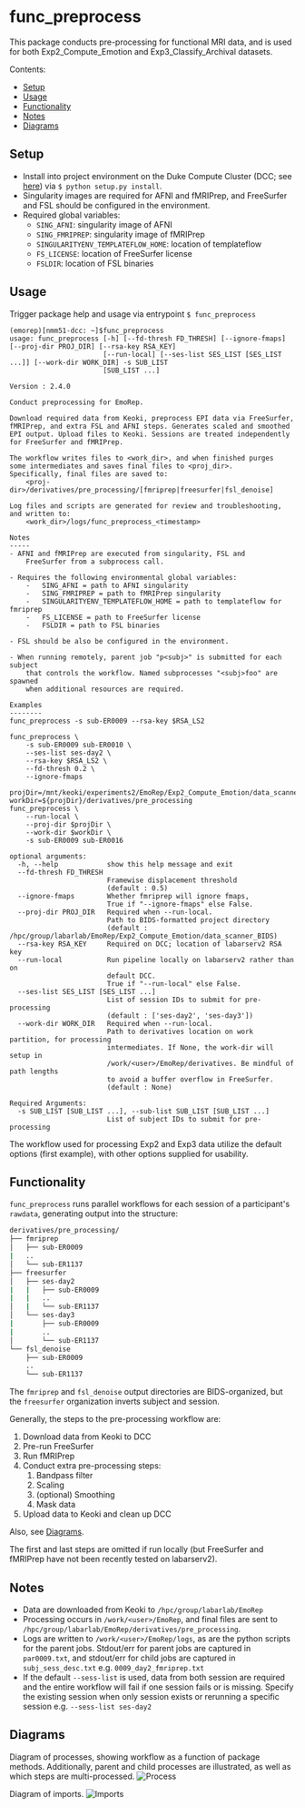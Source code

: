 # func_preprocess
This package conducts pre-processing for functional MRI data, and is used for both Exp2_Compute_Emotion and Exp3_Classify_Archival datasets.

Contents:
- [Setup](#setup)
- [Usage](#usage)
- [Functionality](#functionality)
- [Notes](#notes)
- [Diagrams](#diagrams)


## Setup
- Install into project environment on the Duke Compute Cluster (DCC; see [here](https://github.com/labarlab/conda_dcc)) via `$ python setup.py install`.
- Singularity images are required for AFNI and fMRIPrep, and FreeSurfer and FSL should be configured in the environment.
- Required global variables:
    - `SING_AFNI`: singularity image of AFNI
    - `SING_FMRIPREP`: singularity image of fMRIPrep
    - `SINGULARITYENV_TEMPLATEFLOW_HOME`: location of templateflow
    - `FS_LICENSE`: location of FreeSurfer license
    - `FSLDIR`: location of FSL binaries


## Usage
Trigger package help and usage via entrypoint `$ func_preprocess`

```
(emorep)[nmm51-dcc: ~]$func_preprocess
usage: func_preprocess [-h] [--fd-thresh FD_THRESH] [--ignore-fmaps] [--proj-dir PROJ_DIR] [--rsa-key RSA_KEY]
                       [--run-local] [--ses-list SES_LIST [SES_LIST ...]] [--work-dir WORK_DIR] -s SUB_LIST
                       [SUB_LIST ...]

Version : 2.4.0

Conduct preprocessing for EmoRep.

Download required data from Keoki, preprocess EPI data via FreeSurfer,
fMRIPrep, and extra FSL and AFNI steps. Generates scaled and smoothed
EPI output. Upload files to Keoki. Sessions are treated independently
for FreeSurfer and fMRIPrep.

The workflow writes files to <work_dir>, and when finished purges
some intermediates and saves final files to <proj_dir>.
Specifically, final files are saved to:
    <proj-dir>/derivatives/pre_processing/[fmriprep|freesurfer|fsl_denoise]

Log files and scripts are generated for review and troubleshooting,
and written to:
    <work_dir>/logs/func_preprocess_<timestamp>

Notes
-----
- AFNI and fMRIPrep are executed from singularity, FSL and
    FreeSurfer from a subprocess call.

- Requires the following environmental global variables:
    -   SING_AFNI = path to AFNI singularity
    -   SING_FMRIPREP = path to fMRIPrep singularity
    -   SINGULARITYENV_TEMPLATEFLOW_HOME = path to templateflow for fmriprep
    -   FS_LICENSE = path to FreeSurfer license
    -   FSLDIR = path to FSL binaries

- FSL should be also be configured in the environment.

- When running remotely, parent job "p<subj>" is submitted for each subject
    that controls the workflow. Named subprocesses "<subj>foo" are spawned
    when additional resources are required.

Examples
--------
func_preprocess -s sub-ER0009 --rsa-key $RSA_LS2

func_preprocess \
    -s sub-ER0009 sub-ER0010 \
    --ses-list ses-day2 \
    --rsa-key $RSA_LS2 \
    --fd-thresh 0.2 \
    --ignore-fmaps

projDir=/mnt/keoki/experiments2/EmoRep/Exp2_Compute_Emotion/data_scanner_BIDS
workDir=${projDir}/derivatives/pre_processing
func_preprocess \
    --run-local \
    --proj-dir $projDir \
    --work-dir $workDir \
    -s sub-ER0009 sub-ER0016

optional arguments:
  -h, --help            show this help message and exit
  --fd-thresh FD_THRESH
                        Framewise displacement threshold
                        (default : 0.5)
  --ignore-fmaps        Whether fmriprep will ignore fmaps,
                        True if "--ignore-fmaps" else False.
  --proj-dir PROJ_DIR   Required when --run-local.
                        Path to BIDS-formatted project directory
                        (default : /hpc/group/labarlab/EmoRep/Exp2_Compute_Emotion/data_scanner_BIDS)
  --rsa-key RSA_KEY     Required on DCC; location of labarserv2 RSA key
  --run-local           Run pipeline locally on labarserv2 rather than on
                        default DCC.
                        True if "--run-local" else False.
  --ses-list SES_LIST [SES_LIST ...]
                        List of session IDs to submit for pre-processing
                        (default : ['ses-day2', 'ses-day3'])
  --work-dir WORK_DIR   Required when --run-local.
                        Path to derivatives location on work partition, for processing
                        intermediates. If None, the work-dir will setup in
                        /work/<user>/EmoRep/derivatives. Be mindful of path lengths
                        to avoid a buffer overflow in FreeSurfer.
                        (default : None)

Required Arguments:
  -s SUB_LIST [SUB_LIST ...], --sub-list SUB_LIST [SUB_LIST ...]
                        List of subject IDs to submit for pre-processing

```

The workflow used for processing Exp2 and Exp3 data utilize the default options (first example), with other options supplied for usability.


## Functionality
`func_preprocess` runs parallel workflows for each session of a participant's `rawdata`, generating output into the structure:

```bash
derivatives/pre_processing/
├── fmriprep
│   ├── sub-ER0009
|   ..
│   └── sub-ER1137
├── freesurfer
│   ├── ses-day2
|   |   ├── sub-ER0009
|   |   ..
│   |   └── sub-ER1137
│   └── ses-day3
|       ├── sub-ER0009
|       ..
│       └── sub-ER1137
└── fsl_denoise
    ├── sub-ER0009
    ..
    └── sub-ER1137
```

The `fmriprep` and `fsl_denoise` output directories are BIDS-organized, but the `freesurfer` organization inverts subject and session.

Generally, the steps to the pre-processing workflow are:

1. Download data from Keoki to DCC
1. Pre-run FreeSurfer
1. Run fMRIPrep
1. Conduct extra pre-processing steps:
    1. Bandpass filter
    1. Scaling
    1. (optional) Smoothing
    1. Mask data
1. Upload data to Keoki and clean up DCC

Also, see [Diagrams](#diagrams).

The first and last steps are omitted if run locally (but FreeSurfer and fMRIPrep have not been recently tested on labarserv2).

## Notes
- Data are downloaded from Keoki to `/hpc/group/labarlab/EmoRep`
- Processing occurs in `/work/<user>/EmoRep`, and final files are sent to `/hpc/group/labarlab/EmoRep/derivatives/pre_processing`.
- Logs are written to `/work/<user>/EmoRep/logs`, as are the python scripts for the parent jobs. Stdout/err for parent jobs are captured in `par0009.txt`, and stdout/err for child jobs are captured in `subj_sess_desc.txt` e.g. `0009_day2_fmriprep.txt`
- If the default `--sess-list` is used, data from both session are required and the entire workflow will fail if one session fails or is missing. Specify the existing session when only session exists or rerunning a specific session e.g. `--sess-list ses-day2`

## Diagrams
Diagram of processes, showing workflow as a function of package methods. Additionally, parent and child processes are illustrated, as well as which steps are multi-processed.
![Process](diagrams/process.png)

Diagram of imports.
![Imports](diagrams/imports.png)
